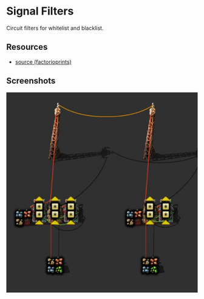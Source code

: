 # Signal Filters

Circuit filters for whitelist and blacklist.

## Resources

- [source (factorioprints)](https://www.factorio.school/view/-NAfsQkvX-8aXIOqYyH-)

## Screenshots

![img.png](img.png)